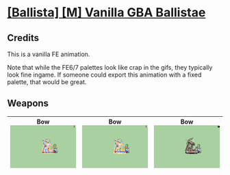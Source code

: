 # [\[Ballista\] \[M\] Vanilla GBA Ballistae](./)
## Credits

This is a vanilla FE animation.

Note that while the FE6/7 palettes look like crap in the gifs, they typically look fine ingame. If someone could export this animation with a fixed palette, that would be great.

## Weapons

| <b>Bow</b><br/><img alt="Bow animation" src="./5.%20Bow%20(FE6%20Ballista)/Bow.gif"/> | <b>Bow</b><br/><img alt="Bow animation" src="./5.%20Bow%20(FE7%20Ballista)/Bow.gif"/> | <b>Bow</b><br/><img alt="Bow animation" src="./5.%20Bow%20(FE8%20Ballista)/Bow.gif"/> |
| :---: | :---: | :---: |
